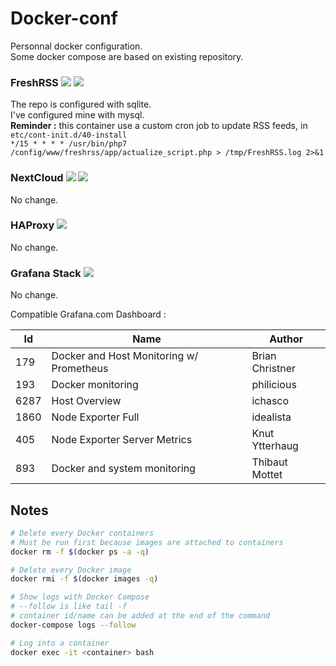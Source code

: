 # Docker-conf
Personnal docker configuration.  
Some docker compose are based on existing repository.


### FreshRSS [![][freshrss badge d]][freshrss docker] [![][freshrss badge g]][freshrss github] 
The repo is configured with sqlite.  
I've configured mine with mysql.  
__Reminder :__ this container use a custom cron job to update RSS feeds, in ``etc/cont-init.d/40-install``  
``*/15 * * * * /usr/bin/php7 /config/www/freshrss/app/actualize_script.php > /tmp/FreshRSS.log 2>&1``

### NextCloud [![][nextcloud badge d]][nextcloud docker] [![][nextcloud badge g]][nextcloud github] 
No change.

### HAProxy [![][haproxy badge g]][haproxy github] 
No change.  

### Grafana Stack [![][dockprom badge g]][dockprom github] 
No change.

Compatible Grafana.com Dashboard :  

| Id   | Name                                     | Author          |
|------|------------------------------------------|-----------------|
| 179  | Docker and Host Monitoring w/ Prometheus | Brian Christner |
| 193  | Docker monitoring                        | philicious      |
| 6287 | Host Overview                            | ichasco         |
| 1860 | Node Exporter Full                       | idealista       |
| 405  | Node Exporter Server Metrics             | Knut Ytterhaug  |
| 893  | Docker and system monitoring             | Thibaut Mottet  |


[freshrss badge d]: https://badgen.net/badge//FreshRSS?icon=docker
[freshrss badge g]: https://badgen.net/badge//FreshRSS/green?icon=github
[freshrss docker]: https://hub.docker.com/r/linuxserver/freshrss/
[freshrss github]: https://github.com/linuxserver/docker-freshrss

[nextcloud badge d]: https://badgen.net/badge//NextCloud?icon=docker
[nextcloud badge g]: https://badgen.net/badge//NextCloud/green?icon=github
[nextcloud docker]: https://hub.docker.com/r/indiehosters/nextcloud/
[nextcloud github]: https://github.com/libresh/compose-nextcloud

[haproxy badge g]: https://badgen.net/badge//HAProxy/green?icon=github
[haproxy github]: https://github.com/libresh/compose-haproxy

[dockprom badge g]: https://badgen.net/badge//DockProm/green?icon=github
[dockprom github]: https://github.com/stefanprodan/dockprom


## Notes
``` bash
# Delete every Docker containers
# Must be run first because images are attached to containers
docker rm -f $(docker ps -a -q)

# Delete every Docker image
docker rmi -f $(docker images -q)

# Show logs with Docker Compose
# --follow is like tail -f
# container id/name can be added at the end of the command
docker-compose logs --follow

# Log into a container
docker exec -it <container> bash
```

